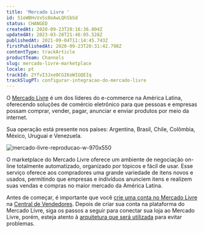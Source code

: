 ```yaml
---
title: 'Mercado Livre '
id: 51oWBHvVxSs8eAwLQhSbSd
status: CHANGED
createdAt: 2020-09-23T20:16:36.804Z
updatedAt: 2023-03-28T21:46:05.528Z
publishedAt: 2021-09-04T11:14:45.743Z
firstPublishedAt: 2020-09-23T20:31:42.798Z
contentType: trackArticle
productTeam: Channels
slug: mercado-livre-marketplace
locale: pt
trackId: 2YfvI3Jxe0CGIKoWIGQEIq
trackSlugPT: configurar-integracao-do-mercado-livre
---
```


O [Mercado Livre](https://www.mercadolivre.com.br/) é um dos líderes do e-commerce na América Latina, oferecendo soluções de comércio eletrônico para que pessoas e empresas possam comprar, vender, pagar, anunciar e enviar produtos por meio da internet. 

Sua operação está presente nos países: Argentina, Brasil, Chile, Colômbia,  México, Uruguai e Venezuela.

![mercado-livre-reproducao-w-970x550](//images.ctfassets.net/alneenqid6w5/2oy6tDlTCV5xKtYinxqr3G/9f13547ee20c96383f18e8151f98177e/mercado-livre-reproducao-w-970x550.jpg)

O marketplace do Mercado Livre oferece um ambiente de negociação on-line totalmente automatizado, organizado por tópicos e fácil de usar. Esse serviço oferece aos compradores uma grande variedade de itens novos e usados, permitindo que empresas e indivíduos anunciem itens e realizem suas vendas e compras no maior mercado da América Latina.

Antes de começar, é importante que você [crie uma conta no Mercado Livre](https://vendedores.mercadolivre.com.br/como-criar-uma-conta-no-mercado-livre/) na [Central de Vendedores](https://vendedores.mercadolivre.com.br/). Depois de criar sua conta na plataforma do Mercado Livre, siga os passos a seguir para conectar sua loja ao Mercado Livre, porém, esteja atento à [arquitetura que será utilizada](https://help.vtex.com/pt/tutorial/erro-de-configuracao-de-lojas-guarda-chuva--16PIrnBPonKv5Eb3SBdKmq) para evitar problemas.

